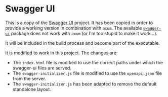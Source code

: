 # Swagger UI

This is a copy of the [Swagger UI](https://github.com/swagger-api/swagger-ui/tree/master/dist) project.
It has been copied in order to provide a working version in combination with `axum`. The available [`swagger-ui`](https://crates.io/crates/swagger-ui) package does not work with `axum` (or I'm too stupid to make it work...).

It will be included in the build process and become part of the executable.

It is modified to work in this project. The changes are:
- The `index.html` file is modified to use the correct paths under which the swagger-ui files are served.
- The `swagger-initializer.js` file is modified to use the `openapi.json` file from the server.
- The `swagger-initializer.js` has been adapted to remove the default standalone layout.
